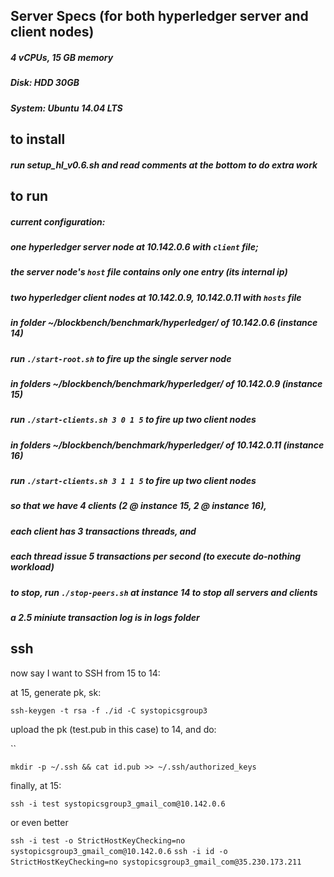 ## Server Specs (for both hyperledger server and client nodes)
##### 4 vCPUs, 15 GB memory
##### Disk: HDD 30GB
##### System: Ubuntu 14.04 LTS

## to install
##### run setup_hl_v0.6.sh and read comments at the bottom to do extra work
#####

## to run

##### current configuration:
##### one hyperledger server node at 10.142.0.6 with `client` file;
##### the server node's `host` file contains only one entry (its internal ip)
##### two hyperledger client nodes at 10.142.0.9, 10.142.0.11 with `hosts` file

##### in folder ~/blockbench/benchmark/hyperledger/ of 10.142.0.6 (instance 14)
##### run `./start-root.sh` to fire up the single server node


##### in folders ~/blockbench/benchmark/hyperledger/ of 10.142.0.9 (instance 15)
##### run `./start-clients.sh 3 0 1 5` to fire up two client nodes


##### in folders ~/blockbench/benchmark/hyperledger/ of 10.142.0.11 (instance 16)
##### run `./start-clients.sh 3 1 1 5` to fire up two client nodes

##### so that we have 4 clients (2 @ instance 15, 2 @ instance 16),
##### each client has 3 transactions threads, and
##### each thread issue 5 transactions per second (to execute do-nothing workload)


##### to stop, run `./stop-peers.sh` at instance 14 to stop all servers and clients
##### a 2.5 miniute transaction log is in logs folder


## ssh

now say I want to SSH from 15 to 14:

at 15, generate pk, sk:

`ssh-keygen -t rsa -f ./id -C systopicsgroup3`

upload the pk (test.pub in this case) to 14, and do:

``

`mkdir -p ~/.ssh && cat id.pub >> ~/.ssh/authorized_keys`

finally, at 15:

`ssh -i test systopicsgroup3_gmail_com@10.142.0.6`

or even better

`ssh -i test -o StrictHostKeyChecking=no systopicsgroup3_gmail_com@10.142.0.6`
`ssh -i id -o StrictHostKeyChecking=no systopicsgroup3_gmail_com@35.230.173.211`
` `
